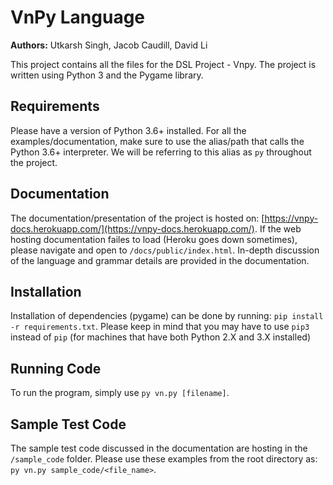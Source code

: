 # VnPy Language
**Authors:** Utkarsh Singh, Jacob Caudill, David Li

This project contains all the files for the DSL Project - Vnpy. The project is written using Python 3 and the Pygame library.

## Requirements
Please have a version of Python 3.6+ installed. For all the examples/documentation, make sure to use the alias/path that calls the Python 3.6+ interpreter. We will be referring to this alias as `py` throughout the project.

## Documentation
The documentation/presentation of the project is hosted on: [https://vnpy-docs.herokuapp.com/](https://vnpy-docs.herokuapp.com/). If the web hosting documentation failes to load (Heroku goes down sometimes), please navigate and open to `/docs/public/index.html`. In-depth discussion of the language and grammar details are provided in the documentation.

## Installation
Installation of dependencies (pygame) can be done by running: `pip install -r requirements.txt`. Please keep in mind that you may have to use `pip3` instead of `pip` (for machines that have both Python 2.X and 3.X installed)

## Running Code
To run the program, simply use `py vn.py [filename]`.

## Sample Test Code
The sample test code discussed in the documentation are hosting in the `/sample_code` folder. Please use these examples from the root directory as: `py vn.py sample_code/<file_name>`.